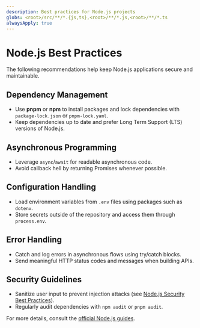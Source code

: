 ```yaml
---
description: Best practices for Node.js projects
globs: <root>/src/**/*.{js,ts},<root>/**/*.js,<root>/**/*.ts
alwaysApply: true
---
```


# Node.js Best Practices

The following recommendations help keep Node.js applications secure and maintainable.

## Dependency Management

- Use **pnpm** or **npm** to install packages and lock dependencies with `package-lock.json` or `pnpm-lock.yaml`.
- Keep dependencies up to date and prefer Long Term Support (LTS) versions of Node.js.

## Asynchronous Programming

- Leverage `async`/`await` for readable asynchronous code.
- Avoid callback hell by returning Promises whenever possible.

## Configuration Handling

- Load environment variables from `.env` files using packages such as `dotenv`.
- Store secrets outside of the repository and access them through `process.env`.

## Error Handling

- Catch and log errors in asynchronous flows using try/catch blocks.
- Send meaningful HTTP status codes and messages when building APIs.

## Security Guidelines

- Sanitize user input to prevent injection attacks (see [Node.js Security Best Practices](https://nodejs.org/en/docs/guides/security/)).
- Regularly audit dependencies with `npm audit` or `pnpm audit`.

For more details, consult the [official Node.js guides](https://nodejs.org/en/docs/guides/).
